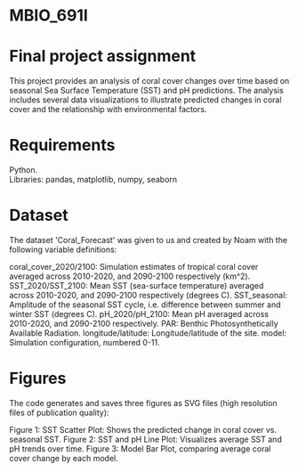 # MBIO_691l
# Final project assignment

This project provides an analysis of coral cover changes over time based on seasonal Sea Surface Temperature (SST) and pH predictions. The analysis includes several data visualizations to illustrate predicted changes in coral cover and the relationship with environmental factors.

# Requirements
Python.\
Libraries: pandas, matplotlib, numpy, seaborn

# Dataset

The dataset 'Coral_Forecast' was given to us and created by Noam with the following variable definitions:

coral_cover_2020/2100: Simulation estimates of tropical coral cover averaged across 2010-2020, and 2090-2100 respectively (km^2).
SST_2020/SST_2100: Mean SST (sea-surface temperature) averaged across 2010-2020, and 2090-2100 respectively (degrees C).
SST_seasonal: Amplitude of the seasonal SST cycle, i.e. difference between summer and winter SST (degrees C).
pH_2020/pH_2100: Mean pH averaged across 2010-2020, and 2090-2100 respectively.
PAR: Benthic Photosynthetically Available Radiation.
longitude/latitude: Longitude/latitude of the site.
model: Simulation configuration, numbered 0-11.

# Figures
The code generates and saves three figures as SVG files (high resolution files of publication quality):

Figure 1: SST Scatter Plot: Shows the predicted change in coral cover vs. seasonal SST.
Figure 2: SST and pH Line Plot: Visualizes average SST and pH trends over time.
Figure 3: Model Bar Plot, comparing average coral cover change by each model.
